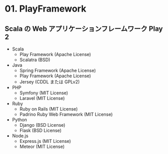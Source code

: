 # 01. PlayFramework

## Scala の Web アプリケーションフレームワーク Play 2

- Scala
  - Play Framework (Apache License)
  - Scalatra (BSD)
- Java
  - Spring Framework (Apache License)
  - Play Framework (Apache License)
  - Jersey (CDDL または GPLv2)
- PHP
  - Symfony (MIT License)
  - Laravel (MIT License)
- Ruby
  - Ruby on Rails (MIT License)
  - Padrino Ruby Web Framework (MIT License)
- Python
  - Django (BSD License)
  - Flask (BSD License)
- Node.js
  - Express.js (MIT License)
  - Meteor (MIT License)